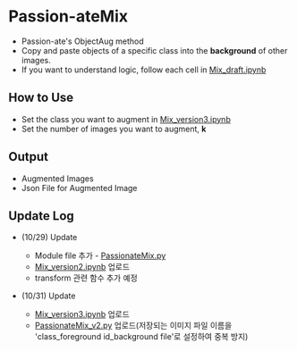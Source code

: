 # Passion-ateMix

* Passion-ate's ObjectAug method
* Copy and paste objects of a specific class into the **background** of other images.
* If you want to understand logic, follow each cell in [Mix_draft.ipynb](./Mix_draft.ipynb)



## How to Use

* Set the class you want to augment in [Mix_version3.ipynb](./Mix_version3.ipynb)
* Set the number of images you want to augment, **k**



## Output

* Augmented Images
* Json File for Augmented Image



## Update Log

* (10/29) Update
  * Module file 추가 - [PassionateMix.py](./PassionateMix.py)
  * [Mix_version2.ipynb](Mix_version2.ipynb) 업로드
  * transform 관련 함수 추가 예정
  
  
* (10/31) Update
  * [Mix_version3.ipynb](Mix_version3.ipynb) 업로드
  * [PassionateMix_v2.py](./PassionateMix_v2.py) 업로드(저장되는 이미지 파일 이름을 'class_foreground id_background file'로 설정하여 중복 방지)
